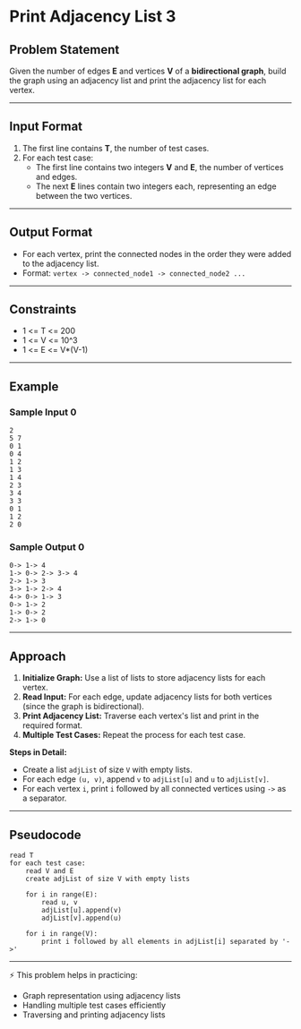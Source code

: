 # Print Adjacency List 3

## Problem Statement
Given the number of edges **E** and vertices **V** of a **bidirectional graph**, build the graph using an adjacency list and print the adjacency list for each vertex.

---

## Input Format
1. The first line contains **T**, the number of test cases.
2. For each test case:
   - The first line contains two integers **V** and **E**, the number of vertices and edges.
   - The next **E** lines contain two integers each, representing an edge between the two vertices.

---

## Output Format
- For each vertex, print the connected nodes in the order they were added to the adjacency list.  
- Format: `vertex -> connected_node1 -> connected_node2 ...`

---

## Constraints
- 1 <= T <= 200  
- 1 <= V <= 10^3  
- 1 <= E <= V*(V-1)  

---

## Example

### Sample Input 0
```
2
5 7
0 1
0 4
1 2
1 3
1 4
2 3
3 4
3 3
0 1
1 2
2 0
```

### Sample Output 0
```
0-> 1-> 4
1-> 0-> 2-> 3-> 4
2-> 1-> 3
3-> 1-> 2-> 4
4-> 0-> 1-> 3
0-> 1-> 2
1-> 0-> 2
2-> 1-> 0
```

---

## Approach
1. **Initialize Graph:** Use a list of lists to store adjacency lists for each vertex.
2. **Read Input:** For each edge, update adjacency lists for both vertices (since the graph is bidirectional).
3. **Print Adjacency List:** Traverse each vertex's list and print in the required format.
4. **Multiple Test Cases:** Repeat the process for each test case.

**Steps in Detail:**  
- Create a list `adjList` of size `V` with empty lists.  
- For each edge `(u, v)`, append `v` to `adjList[u]` and `u` to `adjList[v]`.  
- For each vertex `i`, print `i` followed by all connected vertices using `->` as a separator.  

---

## Pseudocode
```
read T
for each test case:
    read V and E
    create adjList of size V with empty lists

    for i in range(E):
        read u, v
        adjList[u].append(v)
        adjList[v].append(u)

    for i in range(V):
        print i followed by all elements in adjList[i] separated by '->'
```

---

⚡ This problem helps in practicing:
- Graph representation using adjacency lists
- Handling multiple test cases efficiently
- Traversing and printing adjacency lists
